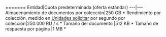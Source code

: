 =======
Entidad|Cuota predeterminada (oferta estándar)
---|---
Almacenamiento de documentos por colección|250 GB *
Rendimiento por colección, medido en [Unidades solicitar](../articles/documentdb/documentdb-request-units.md) por segundo por colección|250.000 RU / s *
Tamaño del documento |512 KB *
Tamaño de respuesta por página |1 MB *
